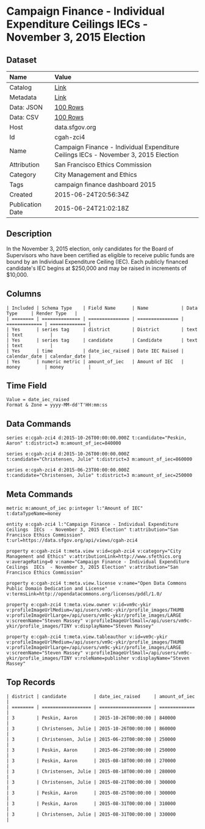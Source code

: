 # Campaign Finance - Individual Expenditure Ceilings IECs - November 3, 2015 Election

## Dataset

| Name | Value |
| :--- | :---- |
| Catalog | [Link](https://catalog.data.gov/dataset/campaign-finance-individual-expenditure-ceilings-iecs-november-3-2015-election) |
| Metadata | [Link](https://data.sfgov.org/api/views/cgah-zci4) |
| Data: JSON | [100 Rows](https://data.sfgov.org/api/views/cgah-zci4/rows.json?max_rows=100) |
| Data: CSV | [100 Rows](https://data.sfgov.org/api/views/cgah-zci4/rows.csv?max_rows=100) |
| Host | data.sfgov.org |
| Id | cgah-zci4 |
| Name | Campaign Finance - Individual Expenditure Ceilings IECs - November 3, 2015 Election |
| Attribution | San Francisco Ethics Commission |
| Category | City Management and Ethics |
| Tags | campaign finance dashboard 2015 |
| Created | 2015-06-24T20:56:34Z |
| Publication Date | 2015-06-24T21:02:18Z |

## Description

In the November 3, 2015 election, only candidates for the Board of Supervisors who have been certified as eligible to receive public funds are bound by an Individual Expenditure Ceiling (IEC). Each publicly financed candidate's IEC begins at $250,000 and may be raised in increments of $10,000.

## Columns

```ls
| Included | Schema Type    | Field Name      | Name            | Data Type     | Render Type   |
| ======== | ============== | =============== | =============== | ============= | ============= |
| Yes      | series tag     | district        | District        | text          | text          |
| Yes      | series tag     | candidate       | Candidate       | text          | text          |
| Yes      | time           | date_iec_raised | Date IEC Raised | calendar_date | calendar_date |
| Yes      | numeric metric | amount_of_iec   | Amount of IEC   | money         | money         |
```

## Time Field

```ls
Value = date_iec_raised
Format & Zone = yyyy-MM-dd'T'HH:mm:ss
```

## Data Commands

```ls
series e:cgah-zci4 d:2015-10-26T00:00:00.000Z t:candidate="Peskin, Aaron" t:district=3 m:amount_of_iec=840000

series e:cgah-zci4 d:2015-10-26T00:00:00.000Z t:candidate="Christensen, Julie" t:district=3 m:amount_of_iec=860000

series e:cgah-zci4 d:2015-06-23T00:00:00.000Z t:candidate="Christensen, Julie" t:district=3 m:amount_of_iec=250000
```

## Meta Commands

```ls
metric m:amount_of_iec p:integer l:"Amount of IEC" t:dataTypeName=money

entity e:cgah-zci4 l:"Campaign Finance - Individual Expenditure Ceilings  IECs  - November 3, 2015 Election" t:attribution="San Francisco Ethics Commission" t:url=https://data.sfgov.org/api/views/cgah-zci4

property e:cgah-zci4 t:meta.view v:id=cgah-zci4 v:category="City Management and Ethics" v:attributionLink=http://www.sfethics.org v:averageRating=0 v:name="Campaign Finance - Individual Expenditure Ceilings  IECs  - November 3, 2015 Election" v:attribution="San Francisco Ethics Commission"

property e:cgah-zci4 t:meta.view.license v:name="Open Data Commons Public Domain Dedication and License" v:termsLink=http://opendatacommons.org/licenses/pddl/1.0/

property e:cgah-zci4 t:meta.view.owner v:id=vm9c-ykir v:profileImageUrlMedium=/api/users/vm9c-ykir/profile_images/THUMB v:profileImageUrlLarge=/api/users/vm9c-ykir/profile_images/LARGE v:screenName="Steven Massey" v:profileImageUrlSmall=/api/users/vm9c-ykir/profile_images/TINY v:displayName="Steven Massey"

property e:cgah-zci4 t:meta.view.tableauthor v:id=vm9c-ykir v:profileImageUrlMedium=/api/users/vm9c-ykir/profile_images/THUMB v:profileImageUrlLarge=/api/users/vm9c-ykir/profile_images/LARGE v:screenName="Steven Massey" v:profileImageUrlSmall=/api/users/vm9c-ykir/profile_images/TINY v:roleName=publisher v:displayName="Steven Massey"
```

## Top Records

```ls
| district | candidate          | date_iec_raised     | amount_of_iec | 
| ======== | ================== | =================== | ============= | 
| 3        | Peskin, Aaron      | 2015-10-26T00:00:00 | 840000        | 
| 3        | Christensen, Julie | 2015-10-26T00:00:00 | 860000        | 
| 3        | Christensen, Julie | 2015-06-23T00:00:00 | 250000        | 
| 3        | Peskin, Aaron      | 2015-06-23T00:00:00 | 250000        | 
| 3        | Peskin, Aaron      | 2015-08-18T00:00:00 | 270000        | 
| 3        | Christensen, Julie | 2015-08-18T00:00:00 | 280000        | 
| 3        | Christensen, Julie | 2015-08-21T00:00:00 | 300000        | 
| 3        | Peskin, Aaron      | 2015-08-25T00:00:00 | 300000        | 
| 3        | Peskin, Aaron      | 2015-08-31T00:00:00 | 310000        | 
| 3        | Christensen, Julie | 2015-08-31T00:00:00 | 330000        | 
```